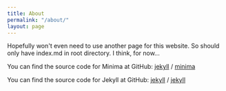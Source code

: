```yaml
---
title: About
permalink: "/about/"
layout: page
---
```


Hopefully won't even need to use another page for this website. So should only have index.md in root directory. I think, for now...

You can find the source code for Minima at GitHub:
[jekyll][jekyll-organization] /
[minima](https://github.com/jekyll/minima)

You can find the source code for Jekyll at GitHub:
[jekyll][jekyll-organization] /
[jekyll](https://github.com/jekyll/jekyll)


[jekyll-organization]: https://github.com/jekyll
